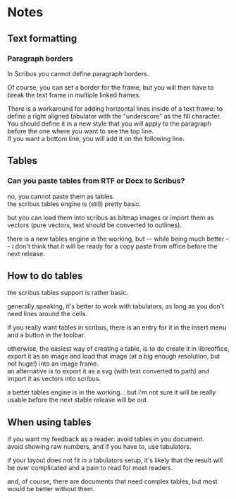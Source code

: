 # Notes

## Text formatting

### Paragraph borders

In Scribus you cannot define paragraph borders.

Of course, you can set a border for the frame, but you will then have to break the text frame in multiple linked frames.

There is a workaround for adding horizontal lines inside of a text frame: to define a right aligned tabulator with the "underscore" as the fill character.  
You should define it in a new style that you will apply to the paragraph before the one where you want to see the top line.  
If you want a bottom line, you will add it on the following line.

## Tables

### Can you paste tables from RTF or Docx to Scribus?

no, you cannot paste them as tables.  
the scribus tables engine is (still) pretty basic.

but you can load them into scribus as bitmap images or import them as vectors (pure vectors, text should be converted to outlines).

there is a new tables engine in the working, but -- while being much better -- i don't think that it will be ready for a copy paste from office before the next release.

## How to do tables

the scribus tables support is rather basic.

generally speaking, it's better to work with tabulators, as long as you don't need lines around the cells.

if you really want tables in scribus, there is an entry for it in the insert menu and a button in the toolbar.

otherwise, the easiest way of creating a table, is to do create it in libreoffice, export it as an image and load that image (at a big enough resolution, but not huge!) into an image frame.  
an alternative is to export it as a svg (with text converted to path) and import it as vectors into scribus.

a better tables engine is in the working... but i'm not sure it will be really usable before the next stable release will be out.

## When using tables

if you want my feedback as a reader: avoid tables in you document.  
avoid showing raw numbers, and if you have to, use tabulators.

if your layout does not fit in a tabulators setup, it's likely that the result will be over complicated and a pain to read for most readers.

and, of course, there are documents that need  complex tables, but most would be better without them.
